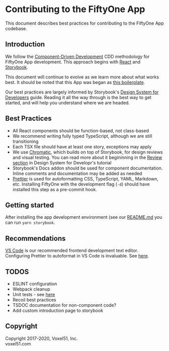 # Contributing to the FiftyOne App

This document describes best practices for contributing to the FiftyOne
App codebase.

## Introduction

We follow the [Component-Driven Development](https://blog.hichroma.com/component-driven-development-ce1109d56c8e) CDD methodology for FiftyOne App development. This approach begins with [React](https://reactjs.org/) and [Storybook](https://storybook.js.org/).

This document will continue to evolve as we learn more about what works best. It should be noted that this App was began as [this boilerplate](https://github.com/electron-react-boilerplate/electron-react-boilerplate).

Our best practices are largely informed by Storybook's [Design System for Developers](https://www.learnstorybook.com/design-systems-for-developers/react) guide. Reading it all the way through is the best way to get started, and will help you understand where we are headed.

## Best Practices

- All React components should be function-based, not class-based
- We recommend writing fully typed TypeScript, although we are still transitioning
- Each TSX file should have at least one story, exceptions may apply
- We use [Chromatic](https://www.chromatic.com/), which builds on top of Storybook, for design reviews and visual testing. You can read more about it begininning in the [Review section](https://www.learnstorybook.com/design-systems-for-developers/react/en/review/) in Design System for Developr's tutorial
- Storybook's Docs addon should be used for component documentation. Inline comments and documentation may be added as needed
- [Prettier](https://prettier.io/) is used for autoformatting CSS, TypeScript, YAML, Markdown, etc. Installing FiftyOne with the development flag (`-d`) should have installed this step as a pre-commit hook.

## Getting started

After installing the app development environment (see our [README.md](README.md) you can run `yarn storybook`.

## Recommendations

[VS Code](https://code.visualstudio.com/) is our recommended frontend development text editor. Configuring Prettier to autoformat in VS Code is invaluable. See [here](https://www.robinwieruch.de/how-to-use-prettier-vscode).

## TODOS

- ESLINT configuration
- Webpack cleanup
- Unit tests - see [here](https://www.learnstorybook.com/design-systems-for-developers/react/en/test/)
- Recoil best practices
- TSDOC documentation for non-component code?
- Add custom introduction page to storybook

## Copyright

Copyright 2017-2020, Voxel51, Inc.<br>
voxel51.com
